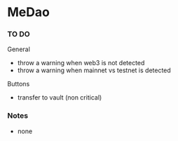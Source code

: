 # MeDao

### TO DO

General

- throw a warning when web3 is not detected
- throw a warning when mainnet vs testnet is detected

Buttons

- transfer to vault (non critical)

### Notes

- none